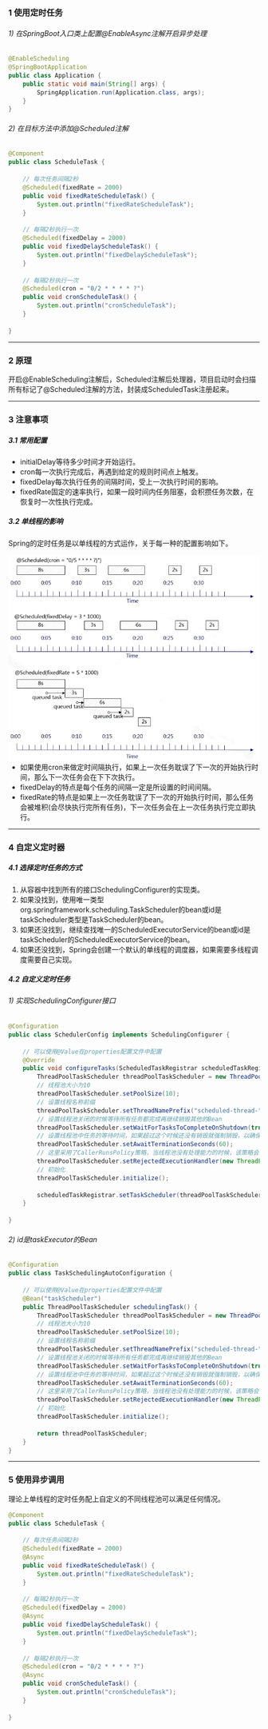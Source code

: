 ### 1 使用定时任务

###### 1) 在SpringBoot入口类上配置@EnableAsync注解开启异步处理

```java
@EnableScheduling
@SpringBootApplication
public class Application {
	public static void main(String[] args) {
		SpringApplication.run(Application.class, args);
	}
}
```

###### 2) 在目标方法中添加@Scheduled注解

```java
@Component
public class ScheduleTask {

	// 每次任务间隔2秒
	@Scheduled(fixedRate = 2000)
	public void fixedRateScheduleTask() {
		System.out.println("fixedRateScheduleTask");
	}

	// 每隔2秒执行一次
	@Scheduled(fixedDelay = 2000)
	public void fixedDelayScheduleTask() {
		System.out.println("fixedDelayScheduleTask");
	}

	// 每隔2秒执行一次
	@Scheduled(cron = "0/2 * * * * ?")
	public void cronScheduleTask() {
		System.out.println("cronScheduleTask");
	}

}
```

------



### 2 原理

开启@EnableScheduling注解后，Scheduled注解后处理器，项目启动时会扫描所有标记了@Scheduled注解的方法，封装成ScheduledTask注册起来。

------



### 3 注意事项

##### 3.1 常用配置

- initialDelay等待多少时间才开始运行。
- cron每一次执行完成后，再遇到给定的规则时间点上触发。
- fixedDelay每次执行任务的间隔时间，受上一次执行时间的影响。
- fixedRate固定的速率执行，如果一段时间内任务阻塞，会积攒任务次数，在恢复时一次性执行完成。

##### 3.2 单线程的影响

Spring的定时任务是以单线程的方式运作，关于每一种的配置影响如下。

<img src="./assets/7027703-b2c08f00cc8300e4.jpg" alt="7027703-b2c08f00cc8300e4" style="zoom:80%;" align='left' />

- 如果使用cron来做定时间隔执行，如果上一次任务耽误了下一次的开始执行时间，那么下一次任务会在下下次执行。
- fixedDelay的特点是每个任务的间隔一定是所设置的时间间隔。
- fixedRate的特点是如果上一次任务耽误了下一次的开始执行时间，那么任务会被堆积(会尽快执行完所有任务)，下一次任务会在上一次任务执行完立即执行。

------



### 4 自定义定时器

##### 4.1 选择定时任务的方式

1. 从容器中找到所有的接口SchedulingConfigurer的实现类。
2. 如果没找到，使用唯一类型org.springframework.scheduling.TaskScheduler的bean或id是taskScheduler类型是TaskScheduler的bean。
3. 如果还没找到，继续查找唯一的ScheduledExecutorService的bean或id是taskScheduler的ScheduledExecutorService的bean。
4. 如果还没找到，Spring会创建一个默认的单线程的调度器，如果需要多线程调度需要自己实现。

##### 4.2 自定义定时任务

###### 1) 实现SchedulingConfigurer接口

```java
@Configuration 
public class SchedulerConfig implements SchedulingConfigurer {

	// 可以使用@Value在properties配置文件中配置
	@Override
	public void configureTasks(ScheduledTaskRegistrar scheduledTaskRegistrar) {
		ThreadPoolTaskScheduler threadPoolTaskScheduler = new ThreadPoolTaskScheduler();
		// 线程池大小为10
		threadPoolTaskScheduler.setPoolSize(10);
		// 设置线程名称前缀
		threadPoolTaskScheduler.setThreadNamePrefix("scheduled-thread-");
		// 设置线程池关闭的时候等待所有任务都完成再继续销毁其他的Bean 
		threadPoolTaskScheduler.setWaitForTasksToCompleteOnShutdown(true);
		// 设置线程池中任务的等待时间，如果超过这个时候还没有销毁就强制销毁，以确保应用最后能够被关闭，而不是阻塞住 
		threadPoolTaskScheduler.setAwaitTerminationSeconds(60);
		// 这里采用了CallerRunsPolicy策略，当线程池没有处理能力的时候，该策略会直接在 execute 方法的调用线程中运行被拒绝的任务；如果执行程序已关闭，则会丢弃该任务 
		threadPoolTaskScheduler.setRejectedExecutionHandler(new ThreadPoolExecutor.CallerRunsPolicy());
		// 初始化
		threadPoolTaskScheduler.initialize();

		scheduledTaskRegistrar.setTaskScheduler(threadPoolTaskScheduler); 
	}

}
```

###### 2) id是taskExecutor的Bean

```java
@Configuration
public class TaskSchedulingAutoConfiguration {

	// 可以使用@Value在properties配置文件中配置
	@Bean("taskScheduler")
	public ThreadPoolTaskScheduler schedulingTask() {
		ThreadPoolTaskScheduler threadPoolTaskScheduler = new ThreadPoolTaskScheduler();
		// 线程池大小为10
		threadPoolTaskScheduler.setPoolSize(10);
		// 设置线程名称前缀
		threadPoolTaskScheduler.setThreadNamePrefix("scheduled-thread-");
		// 设置线程池关闭的时候等待所有任务都完成再继续销毁其他的Bean 
		threadPoolTaskScheduler.setWaitForTasksToCompleteOnShutdown(true);
		// 设置线程池中任务的等待时间，如果超过这个时候还没有销毁就强制销毁，以确保应用最后能够被关闭，而不是阻塞住 
		threadPoolTaskScheduler.setAwaitTerminationSeconds(60);
		// 这里采用了CallerRunsPolicy策略，当线程池没有处理能力的时候，该策略会直接在 execute 方法的调用线程中运行被拒绝的任务；如果执行程序已关闭，则会丢弃该任务 
		threadPoolTaskScheduler.setRejectedExecutionHandler(new ThreadPoolExecutor.CallerRunsPolicy());
		// 初始化
		threadPoolTaskScheduler.initialize();

		return threadPoolTaskScheduler;
	}
}
```



------



### 5 使用异步调用

理论上单线程的定时任务配上自定义的不同线程池可以满足任何情况。

```java
@Component
public class ScheduleTask {

	// 每次任务间隔2秒
	@Scheduled(fixedRate = 2000)
	@Async
	public void fixedRateScheduleTask() {
		System.out.println("fixedRateScheduleTask");
	}
  	
	// 每隔2秒执行一次
	@Scheduled(fixedDelay = 2000)
	@Async
	public void fixedDelayScheduleTask() {
		System.out.println("fixedDelayScheduleTask");
 	}
  	
	// 每隔2秒执行一次
	@Scheduled(cron = "0/2 * * * * ?")
	@Async
	public void cronScheduleTask() {
		System.out.println("cronScheduleTask");
	}

}
```

